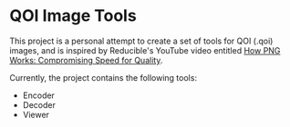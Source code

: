 # QOI Image Tools

This project is a personal attempt to create a set of tools for QOI (.qoi) images, and is inspired by Reducible's YouTube video entitled [How PNG Works: Compromising Speed for Quality](https://www.youtube.com/watch?v=EFUYNoFRHQI).

Currently, the project contains the following tools:
- Encoder
- Decoder
- Viewer

